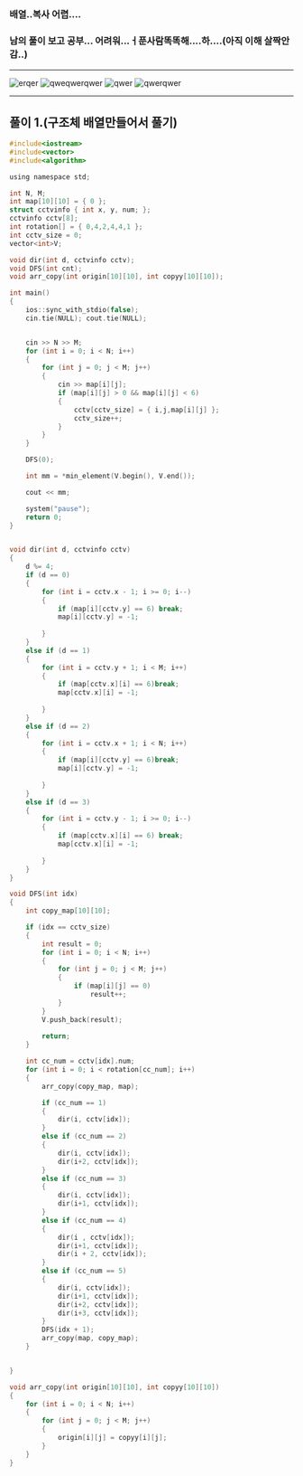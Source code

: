 ### 배열..복사 어렵....
### 남의 풀이 보고 공부... 어려워...ㅓ푼사람똑똑해....하....(아직 이해 살짝안감..)

-------------------------------------------------------------------------------------------------------------------------

![erqer](https://user-images.githubusercontent.com/29946480/66384305-817b9800-e9f9-11e9-875e-a3312e34cb10.JPG)
![qweqwerqwer](https://user-images.githubusercontent.com/29946480/66384306-817b9800-e9f9-11e9-8e2e-a11090b3a1bd.JPG)
![qwer](https://user-images.githubusercontent.com/29946480/66384307-82142e80-e9f9-11e9-875c-f42575a14a4e.JPG)
![qwerqwer](https://user-images.githubusercontent.com/29946480/66384308-82142e80-e9f9-11e9-8d57-a6a952cb746a.JPG)

--------------------------------------------------------------------------------------------------------------------------
## 풀이 1.(구조체 배열만들어서 풀기)

```c
#include<iostream>
#include<vector>
#include<algorithm>

using namespace std;

int N, M;
int map[10][10] = { 0 };
struct cctvinfo { int x, y, num; };
cctvinfo cctv[8];
int rotation[] = { 0,4,2,4,4,1 };
int cctv_size = 0;
vector<int>V;

void dir(int d, cctvinfo cctv);
void DFS(int cnt);
void arr_copy(int origin[10][10], int copyy[10][10]);

int main()
{
	ios::sync_with_stdio(false);
	cin.tie(NULL); cout.tie(NULL);


	cin >> N >> M;
	for (int i = 0; i < N; i++)
	{
		for (int j = 0; j < M; j++)
		{
			cin >> map[i][j];
			if (map[i][j] > 0 && map[i][j] < 6)
			{
				cctv[cctv_size] = { i,j,map[i][j] };
				cctv_size++;
			}
		}
	}

	DFS(0);

	int mm = *min_element(V.begin(), V.end());

	cout << mm;

	system("pause");
	return 0;
}


void dir(int d, cctvinfo cctv)
{
	d %= 4;
	if (d == 0)
	{
		for (int i = cctv.x - 1; i >= 0; i--)
		{
			if (map[i][cctv.y] == 6) break;
			map[i][cctv.y] = -1;
			
		}
	}
	else if (d == 1)
	{
		for (int i = cctv.y + 1; i < M; i++)
		{
			if (map[cctv.x][i] == 6)break;
			map[cctv.x][i] = -1;
		
		}
	}
	else if (d == 2)
	{
		for (int i = cctv.x + 1; i < N; i++)
		{
			if (map[i][cctv.y] == 6)break;
			map[i][cctv.y] = -1;
			
		}
	}
	else if (d == 3)
	{
		for (int i = cctv.y - 1; i >= 0; i--)
		{
			if (map[cctv.x][i] == 6) break;
			map[cctv.x][i] = -1;
			
		}
	}
}

void DFS(int idx)
{
	int copy_map[10][10];

	if (idx == cctv_size)
	{
		int result = 0;
		for (int i = 0; i < N; i++)
		{
			for (int j = 0; j < M; j++)
			{
				if (map[i][j] == 0)
					result++;
			}
		}
		V.push_back(result);
		
		return;
	}

	int cc_num = cctv[idx].num;
	for (int i = 0; i < rotation[cc_num]; i++)
	{
		arr_copy(copy_map, map);

		if (cc_num == 1)
		{
			dir(i, cctv[idx]);
		}
		else if (cc_num == 2)
		{
			dir(i, cctv[idx]);
			dir(i+2, cctv[idx]);
		}
		else if (cc_num == 3)
		{
			dir(i, cctv[idx]);
			dir(i+1, cctv[idx]);
		}
		else if (cc_num == 4)
		{
			dir(i , cctv[idx]);
			dir(i+1, cctv[idx]);
			dir(i + 2, cctv[idx]);
		}
		else if (cc_num == 5)
		{
			dir(i, cctv[idx]);
			dir(i+1, cctv[idx]);
			dir(i+2, cctv[idx]);
			dir(i+3, cctv[idx]);
		}
		DFS(idx + 1);
		arr_copy(map, copy_map);
	}


}

void arr_copy(int origin[10][10], int copyy[10][10])
{
	for (int i = 0; i < N; i++)
	{
		for (int j = 0; j < M; j++)
		{
			origin[i][j] = copyy[i][j];
		}
	}
}

```
